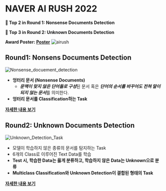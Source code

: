 # NAVER AI RUSH 2022

**🥈 Top 2 in Round 1: Nonsense Documents Detection**

**🥉 Top 3 in Round 2: Unknown Documents Detection**

**Award Poster: [Poster]()**
![airush](https://user-images.githubusercontent.com/53552847/198039191-0116de37-e764-4b95-8702-fd342de723d7.png)

## Round1: Nonsens Documents Detection
![Nonsense_docuement_detection](https://user-images.githubusercontent.com/53552847/197984010-aace21e8-c56a-43a8-8ca4-2c92487a161d.png)
- **엉터리 문서 (Nonsense Documents)**
    - ***문맥이 맞지 않은 단어들로 구성***된 문서 혹은 ***단어의 순서를 바꾸어도 전혀 말이 되지 않는 문서***를 의미한다.
- **엉터리 문서를 Classification하는 Task**

**[자세한 내용 보기](https://github.com/jjonhwa/clova-airush-2022/tree/main/AIRUSH_ROUND_1)**
## Round2: Unknown Documents Detection
![Unknown_Detection_Task](https://user-images.githubusercontent.com/53552847/197756342-34f9b21a-a930-4be4-9703-127eff610399.png)


- 모델이 학습하지 않은 종류의 문서를 탐지하는 Task
- 6개의 Class로 이루어진 Text Data를 학습
- **Test 시, 학습한 Data는 옳게 분류하고, 학습하지 않은 Data는 Unknown으로 분류**
- **Multiclass Classification와 Unknown Detection이 결합된 형태의 Task**

**[자세한 내용 보기](https://github.com/jjonhwa/clova-airush-2022/tree/main/AIRUSH_ROUND_2)**